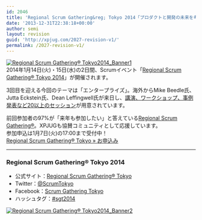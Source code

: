```yaml
---
id: 2046
title: 'Regional Scrum Gathering&reg; Tokyo 2014「プロダクトと開発の未来を考える2日間」開催！'
date: '2013-12-31T22:38:18+00:00'
author: semi
layout: revision
guid: 'http://xpjug.com/2027-revision-v1/'
permalink: /2027-revision-v1/
---
```


[![Regional Scrum Gathering® Tokyo2014_Banner1](http://xpjug.com/wp-content/uploads/2013/12/9c112c15060be92e3f04737e3f608a2b.png)](http://scrumgatheringtokyo.org/2014/)  
2014年1月14日(火)・15日(水)の2日間、Scrumイベント「[Regional Scrum Gathering® Tokyo 2014](http://scrumgatheringtokyo.org/2014/)」が開催されます。

3回目を迎える今回のテーマは「エンタープライズ」。海外からMike Beedle氏、Jutta Eckstein氏、Dean Leffingwell氏が来日し、[講演、ワークショップ、事例発表など20以上のセッション](http://scrumgatheringtokyo.org/2014/?page_id=49)が用意されています。

前回参加者の97%が「来年も参加したい」と答えている[Regional Scrum Gathering®](http://scrumgatheringtokyo.org/2014/)。XPJUGも協賛コミュニティとして応援しています。  
参加申込は1月7日(火)の17:00まで受付中！  
[Regional Scrum Gathering® Tokyo » お申込み](http://scrumgatheringtokyo.org/2014/?page_id=602)

---

### Regional Scrum Gathering® Tokyo 2014

- 公式サイト：[Regional Scrum Gathering® Tokyo](http://scrumgatheringtokyo.org/2014/)
- Twitter：[@ScrumTokyo](https://twitter.com/ScrumTokyo)
- Facebook：[Scrum Gathering Tokyo](https://www.facebook.com/ScrumGatheringTokyo)
- ハッシュタグ：[\#sgt2014](https://twitter.com/search?q=%23sgt2014&src=hash&f=realtime)

[![Regional Scrum Gathering® Tokyo2014_Banner2](http://xpjug.com/wp-content/uploads/2013/12/4ef433db953428cdde456e48a2ddce60.png)](http://scrumgatheringtokyo.org/2014/?page_id=49)